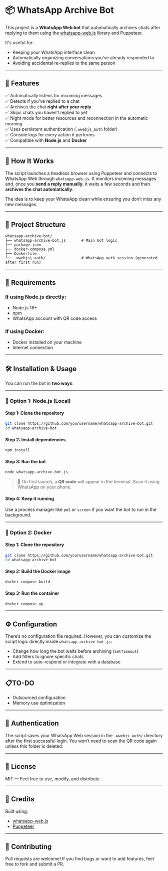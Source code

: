 # 📦 WhatsApp Archive Bot

This project is a **WhatsApp Web bot** that automatically archives chats after replying to them using the [whatsapp-web.js](https://github.com/pedroslopez/whatsapp-web.js) library and Puppeteer.

It's useful for:
- Keeping your WhatsApp interface clean
- Automatically organizing conversations you've already responded to
- Avoiding accidental re-replies to the same person

---

## 🚀 Features

✅ Automatically listens for incoming messages  
✅ Detects if you’ve replied to a chat  
✅ Archives the chat **right after your reply**  
✅ Skips chats you haven’t replied to yet  
✅ Night mode for better resources and reconnection in the automatic morning  
✅ Uses persistent authentication (`.wwebjs_auth` folder)  
✅ Console logs for every action it performs  
✅ Compatible with **Node.js** and **Docker**

---

## 📸 How It Works

The script launches a headless browser using Puppeteer and connects to WhatsApp Web through `whatsapp-web.js`. It monitors incoming messages and, once you **send a reply manually**, it waits a few seconds and then **archives the chat automatically**.

The idea is to keep your WhatsApp clean while ensuring you don’t miss any new messages.

---

## 📁 Project Structure

```
whatsapp-archive-bot/
├── whatsapp-archive-bot.js       # Main bot logic
├── package.json                  
├── docker-compose.yml
├── Dockerfile                    
└── .wwebjs\_auth/                # WhatsApp auth session (generated after first run)
```

---

## 🧩 Requirements

### If using Node.js directly:
- Node.js 18+
- npm
- WhatsApp account with QR code access

### If using Docker:
- Docker installed on your machine
- Internet connection

---

## 🛠️ Installation & Usage

You can run the bot in **two ways**:

---

### 📍 Option 1: Node.js (Local)

#### Step 1: Clone the repository

```bash
git clone https://github.com/yourusername/whatsapp-archive-bot.git
cd whatsapp-archive-bot
````

#### Step 2: Install dependencies

```bash
npm install
```

#### Step 3: Run the bot

```bash
node whatsapp-archive-bot.js
```

> 📱 On first launch, a **QR code** will appear in the terminal. Scan it using WhatsApp on your phone.

#### Step 4: Keep it running

Use a process manager like `pm2` or `screen` if you want the bot to run in the background.

---

### 🐳 Option 2: Docker

#### Step 1: Clone the repository

```bash
git clone https://github.com/yourusername/whatsapp-archive-bot.git
cd whatsapp-archive-bot
```

#### Step 2: Build the Docker image

```bash
docker compose build
```

#### Step 3: Run the container

```bash
docker compose up
```

---

## ⚙️ Configuration

There’s no configuration file required. However, you can customize the script logic directly inside `whatsapp-archive-bot.js`:

* Change how long the bot waits before archiving (`setTimeout`)
* Add filters to ignore specific chats
* Extend to auto-respond or integrate with a database

---

## 📋TO-DO

- Outsourced configuration
- Memory use optimization

---

## 🔐 Authentication

The script saves your WhatsApp Web session in the `.wwebjs_auth/` directory after the first successful login. You won’t need to scan the QR code again unless this folder is deleted.

---

## 🧾 License

MIT — Feel free to use, modify, and distribute.

---

## 🙌 Credits

Built using:

* [whatsapp-web.js](https://github.com/pedroslopez/whatsapp-web.js)
* [Puppeteer](https://github.com/puppeteer/puppeteer)

---

## 💬 Contributing

Pull requests are welcome! If you find bugs or want to add features, feel free to fork and submit a PR.
